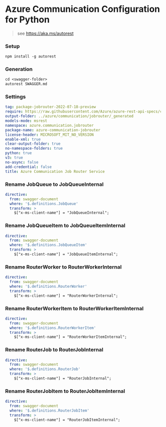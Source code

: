# Azure Communication Configuration for Python

> see https://aka.ms/autorest

### Setup
```ps
npm install -g autorest
```

### Generation
```ps
cd <swagger-folder>
autorest SWAGGER.md
```

### Settings

``` yaml
tag: package-jobrouter-2022-07-18-preview
require: https://raw.githubusercontent.com/Azure/azure-rest-api-specs/c350a26aa5bd64ccc7a768f2cb5464a1cbe825e5/specification/communication/data-plane/JobRouter/readme.md
output-folder: ../azure/communication/jobrouter/_generated
models-mode: msrest
namespace: azure.communication.jobrouter
package-name: azure-communication-jobrouter
license-header: MICROSOFT_MIT_NO_VERSION
enable-xml: true
clear-output-folder: true
no-namespace-folders: true
python: true
v3: true
no-async: false
add-credential: false
title: Azure Communication Job Router Service
```

### Rename JobQueue to JobQueueInternal
```yaml
directive:
  from: swagger-document
  where: '$.definitions.JobQueue'
  transform: >
    $["x-ms-client-name"] = "JobQueueInternal";
```

### Rename JobQueueItem to JobQueueItemInternal
```yaml
directive:
  from: swagger-document
  where: '$.definitions.JobQueueItem'
  transform: >
    $["x-ms-client-name"] = "JobQueueItemInternal";
```

### Rename RouterWorker to RouterWorkerInternal
```yaml
directive:
  from: swagger-document
  where: '$.definitions.RouterWorker'
  transform: >
    $["x-ms-client-name"] = "RouterWorkerInternal";
```

### Rename RouterWorkerItem to RouterWorkerItemInternal
```yaml
directive:
  from: swagger-document
  where: '$.definitions.RouterWorkerItem'
  transform: >
    $["x-ms-client-name"] = "RouterWorkerItemInternal";
```


### Rename RouterJob to RouterJobInternal
```yaml
directive:
  from: swagger-document
  where: '$.definitions.RouterJob'
  transform: >
    $["x-ms-client-name"] = "RouterJobInternal";
```

### Rename RouterJobItem to RouterJobItemInternal
```yaml
directive:
  from: swagger-document
  where: '$.definitions.RouterJobItem'
  transform: >
    $["x-ms-client-name"] = "RouterJobItemInternal";
```